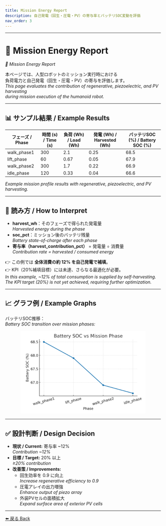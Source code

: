 ```yaml
---
title: Mission Energy Report
description: 自己発電（回生・圧電・PV）の寄与率とバッテリSOC変動を評価
nav_order: 3
---
```


---

# 🔋 Mission Energy Report  
*🔋 Mission Energy Report*

本ページでは、人型ロボットのミッション実行時における  
負荷電力と自己発電（回生・圧電・PV）の寄与を評価します。  
*This page evaluates the contribution of regenerative, piezoelectric, and PV harvesting  
during mission execution of the humanoid robot.*

---

## 📊 サンプル結果 / Example Results

| フェーズ / Phase | 時間 (s) / Time (s) | 負荷 (Wh) / Load (Wh) | 発電 (Wh) / Harvested (Wh) | バッテリSOC (%) / Battery SOC (%) |
|------------------|---------------------|-----------------------|----------------------------|-----------------------------------|
| walk_phase1      | 300                 | 2.1                   | 0.25                       | 68.5 |
| lift_phase       | 60                  | 0.67                  | 0.05                       | 67.9 |
| walk_phase2      | 300                 | 1.7                   | 0.22                       | 66.9 |
| idle_phase       | 120                 | 0.33                  | 0.04                       | 66.6 |

*Example mission profile results with regenerative, piezoelectric, and PV harvesting.*

---

## 🔎 読み方 / How to Interpret
- **harvest_wh**：そのフェーズで得られた発電量  
  *Harvested energy during the phase*  
- **soc_pct**：ミッション後のバッテリ残量  
  *Battery state-of-charge after each phase*  
- **寄与率（harvest_contribution_pct）** = 発電量 ÷ 消費量  
  *Contribution rate = harvested / consumed energy*  

👉 この例では **全体消費の約 12% を自己発電で補填**。  
👉 KPI（20%補填目標）には未達、さらなる最適化が必要。  
*In this example, ~12% of total consumption is supplied by self-harvesting.  
The KPI target (20%) is not yet achieved, requiring further optimization.*

---

## 📈 グラフ例 / Example Graphs

バッテリSOC推移：  
*Battery SOC transition over mission phases:*

<p align="center">
  <img src="../systemdk/reports/mission_energy/soc_vs_phase.png" alt="SOC vs Phase" width="80%">
</p>

---

## ✅ 設計判断 / Design Decision
- **現状 / Current:** 寄与率 ~12%  
  *Contribution ~12%*  
- **目標 / Target:** 20% 以上  
  *≥20% contribution*  
- **改善策 / Improvements:**  
  - 回生効率を 0.9 に向上  
    *Increase regenerative efficiency to 0.9*  
  - 圧電アレイの出力増強  
    *Enhance output of piezo array*  
  - 外装PVセルの面積拡大  
    *Expand surface area of exterior PV cells*

---

[⬅️ 戻る Back](../)
